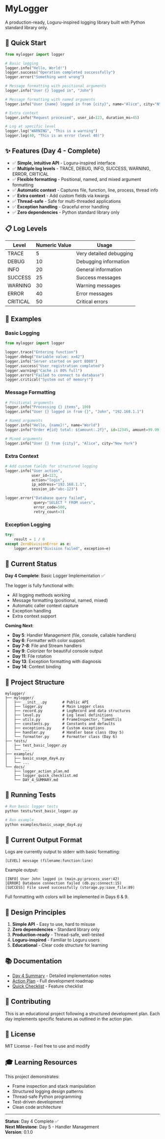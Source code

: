 # MyLogger

A production-ready, Loguru-inspired logging library built with Python standard library only.

## 🚀 Quick Start

```python
from mylogger import logger

# Basic logging
logger.info("Hello, World!")
logger.success("Operation completed successfully")
logger.error("Something went wrong")

# Message formatting with positional arguments
logger.info("User {} logged in", "John")

# Message formatting with named arguments
logger.info("User {name} logged in from {city}", name="Alice", city="NYC")

# Extra context
logger.info("Request processed", user_id=123, duration_ms=45)

# Log at specific level
logger.log("WARNING", "This is a warning")
logger.log(40, "This is an error (level 40)")
```

## ✨ Features (Day 4 - Complete)

- ✅ **Simple, intuitive API** - Loguru-inspired interface
- ✅ **Multiple log levels** - TRACE, DEBUG, INFO, SUCCESS, WARNING, ERROR, CRITICAL
- ✅ **Flexible formatting** - Positional, named, and mixed argument formatting
- ✅ **Automatic context** - Captures file, function, line, process, thread info
- ✅ **Extra context** - Add custom fields via kwargs
- ✅ **Thread-safe** - Safe for multi-threaded applications
- ✅ **Exception handling** - Graceful error handling
- ✅ **Zero dependencies** - Python standard library only

## 📋 Log Levels

| Level    | Numeric Value | Usage                   |
| -------- | ------------- | ----------------------- |
| TRACE    | 5             | Very detailed debugging |
| DEBUG    | 10            | Debugging information   |
| INFO     | 20            | General information     |
| SUCCESS  | 25            | Success messages        |
| WARNING  | 30            | Warning messages        |
| ERROR    | 40            | Error messages          |
| CRITICAL | 50            | Critical errors         |

## 📖 Examples

### Basic Logging

```python
from mylogger import logger

logger.trace("Entering function")
logger.debug("Variable value: x=42")
logger.info("Server started on port 8080")
logger.success("User registration completed")
logger.warning("Cache is 80% full")
logger.error("Failed to connect to database")
logger.critical("System out of memory!")
```

### Message Formatting

```python
# Positional arguments
logger.info("Processing {} items", 100)
logger.info("User {} logged in from {}", "John", "192.168.1.1")

# Named arguments
logger.info("Hello, {name}!", name="World")
logger.info("Order #{id} total: ${amount:.2f}", id=12345, amount=99.99)

# Mixed arguments
logger.info("User {} from {city}", "Alice", city="New York")
```

### Extra Context

```python
# Add custom fields for structured logging
logger.info("User action",
            user_id=123,
            action="login",
            ip_address="192.168.1.1",
            session_id="abc-123")

logger.error("Database query failed",
             query="SELECT * FROM users",
             error_code=500,
             retry_count=3)
```

### Exception Logging

```python
try:
    result = 1 / 0
except ZeroDivisionError as e:
    logger.error("Division failed", exception=e)
```

## 🔧 Current Status

**Day 4 Complete**: Basic Logger Implementation ✅

The logger is fully functional with:

- All logging methods working
- Message formatting (positional, named, mixed)
- Automatic caller context capture
- Exception handling
- Extra context support

**Coming Next**:

- **Day 5**: Handler Management (file, console, callable handlers)
- **Day 6**: Formatter with color support
- **Day 7-8**: File and Stream handlers
- **Day 9**: Colorizer for beautiful console output
- **Day 11**: File rotation
- **Day 13**: Exception formatting with diagnosis
- **Day 14**: Context binding

## 📁 Project Structure

```
mylogger/
├── mylogger/
│   ├── __init__.py       # Public API
│   ├── logger.py         # Main Logger class
│   ├── record.py         # LogRecord and data structures
│   ├── level.py          # Log level definitions
│   ├── utils.py          # FrameInspector, TimeUtils
│   ├── constants.py      # Constants and defaults
│   ├── exceptions.py     # Custom exceptions
│   ├── handler.py        # Handler base class (Day 5)
│   └── formatter.py      # Formatter class (Day 6)
├── tests/
│   ├── test_basic_logger.py
│   └── ...
├── examples/
│   ├── basic_usage_day4.py
│   └── ...
└── docs/
    ├── logger_action_plan.md
    ├── logger_quick_checklist.md
    └── DAY_4_SUMMARY.md
```

## 🧪 Running Tests

```bash
# Run basic logger tests
python tests/test_basic_logger.py

# Run example
python examples/basic_usage_day4.py
```

## 📝 Current Output Format

Logs are currently output to stderr with basic formatting:

```
[LEVEL] message (filename:function:line)
```

Example output:

```
[INFO] User John logged in (main.py:process_user:42)
[ERROR] Database connection failed (db.py:connect:15)
[SUCCESS] File saved successfully (storage.py:save_file:89)
```

Full formatting with colors will be implemented in Days 6 & 9.

## 🎯 Design Principles

1. **Simple API** - Easy to use, hard to misuse
2. **Zero dependencies** - Standard library only
3. **Production-ready** - Thread-safe, well-tested
4. **Loguru-inspired** - Familiar to Loguru users
5. **Educational** - Clear code structure for learning

## 📚 Documentation

- [Day 4 Summary](docs/DAY_4_SUMMARY.md) - Detailed implementation notes
- [Action Plan](docs/logger_action_plan.md) - Full development roadmap
- [Quick Checklist](docs/logger_quick_checklist.md) - Feature checklist

## 🤝 Contributing

This is an educational project following a structured development plan. Each day implements specific features as outlined in the action plan.

## 📄 License

MIT License - Feel free to use and modify

## 🎓 Learning Resources

This project demonstrates:

- Frame inspection and stack manipulation
- Structured logging design patterns
- Thread-safe Python programming
- Test-driven development
- Clean code architecture

---

**Status**: Day 4 Complete ✅  
**Next Milestone**: Day 5 - Handler Management  
**Version**: 0.1.0
